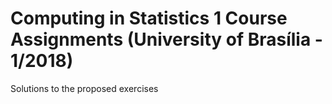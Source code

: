 # Computing in Statistics 1 Course Assignments (University of Brasília - 1/2018)

Solutions to the proposed exercises